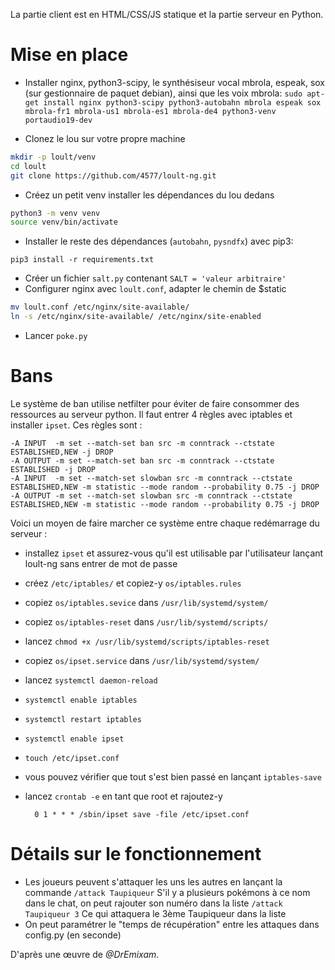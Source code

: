 La partie client est en HTML/CSS/JS statique et la partie serveur en Python.

# Mise en place

* Installer nginx, python3-scipy, le synthésiseur vocal mbrola, 
espeak, sox (sur gestionnaire de paquet debian), ainsi que les voix mbrola:
`sudo apt-get install nginx python3-scipy python3-autobahn mbrola espeak sox mbrola-fr1 mbrola-us1 mbrola-es1 mbrola-de4 python3-venv portaudio19-dev`

* Clonez le lou sur votre propre machine
```bash
mkdir -p loult/venv
cd loult
git clone https://github.com/4577/loult-ng.git
```

* Créez un petit venv installer les dépendances du lou dedans
```bash
python3 -m venv venv
source venv/bin/activate
```

* Installer le reste des dépendances (`autobahn`, `pysndfx`) avec pip3:

`pip3 install -r requirements.txt`

* Créer un fichier `salt.py` contenant `SALT = 'valeur arbitraire'`
* Configurer nginx avec `loult.conf`, adapter le chemin de $static

```bash
mv loult.conf /etc/nginx/site-available/
ln -s /etc/nginx/site-available/ /etc/nginx/site-enabled
```

* Lancer `poke.py`

# Bans

Le système de ban utilise netfilter pour éviter de faire consommer
des ressources au serveur python. Il faut entrer 4 règles avec iptables
et installer `ipset`. Ces règles sont :

	-A INPUT  -m set --match-set ban src -m conntrack --ctstate ESTABLISHED,NEW -j DROP
	-A OUTPUT -m set --match-set ban src -m conntrack --ctstate ESTABLISHED -j DROP
	-A INPUT  -m set --match-set slowban src -m conntrack --ctstate ESTABLISHED,NEW -m statistic --mode random --probability 0.75 -j DROP
	-A OUTPUT -m set --match-set slowban src -m conntrack --ctstate ESTABLISHED,NEW -m statistic --mode random --probability 0.75 -j DROP

Voici un moyen de faire marcher ce système entre chaque redémarrage du serveur :

* installez `ipset` et assurez-vous qu'il est utilisable par l'utilisateur
lançant loult-ng sans entrer de mot de passe
* créez `/etc/iptables/` et copiez-y `os/iptables.rules`
* copiez `os/iptables.sevice` dans `/usr/lib/systemd/system/`
* copiez `os/iptables-reset` dans `/usr/lib/systemd/scripts/`
* lancez `chmod +x /usr/lib/systemd/scripts/iptables-reset`
* copiez `os/ipset.service` dans `/usr/lib/systemd/system/`
* lancez `systemctl daemon-reload`
* `systemctl enable iptables`
* `systemctl restart iptables`
* `systemctl enable ipset`
* `touch /etc/ipset.conf`
* vous pouvez vérifier que tout s'est bien passé en lançant `iptables-save`
* lancez `crontab -e` en tant que root et rajoutez-y

        0 1 * * * /sbin/ipset save -file /etc/ipset.conf

# Détails sur le fonctionnement

* Les joueurs peuvent s'attaquer les uns les autres en lançant la commande
`/attack Taupiqueur`
S'il y a plusieurs pokémons à ce nom dans le chat, on peut rajouter son numéro dans la liste
`/attack Taupiqueur 3`
Ce qui attaquera le 3ème Taupiqueur dans la liste
* On peut paramétrer le "temps de récupération" entre les attaques dans config.py (en seconde)


D'après une œuvre de *@DrEmixam*.

